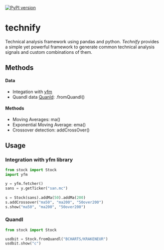 [![PyPI version](https://badge.fury.io/py/technify.svg)](https://badge.fury.io/py/technify)
# technify
Technical analysis framework using  pandas and python.
_Technify_ provides a simple yet powerful framework to generate common technical analysis signals and custom combinations of them.

## Methods 

#### Data 
* Integation with [yfm](https://github.com/rubenafo/yfMongo) 
* Quandl data [Quanld](https://www.quandl.com/): .fromQuandl()

#### Methods
* Moving Averages: ma()
* Exponential Moving Average: ema()
* Crossover detection: addCrossOver()

## Usage

### Integration with yfm library
```python
from stock import Stock
import yfm

y = yfm.fetcher()
sans = y.getTicker("san.mc")
    
s = Stock(sans).addMa(50).addMa(200)
s.addCrossover("ma50", "ma200", "50over200")
s.show("ma50", "ma200", "50over200")
```
### Quandl 
```python
from stock import Stock

usdbit = Stock.fromQuandl("BCHARTS/KRAKENEUR")
usdbit.show("c")
```
